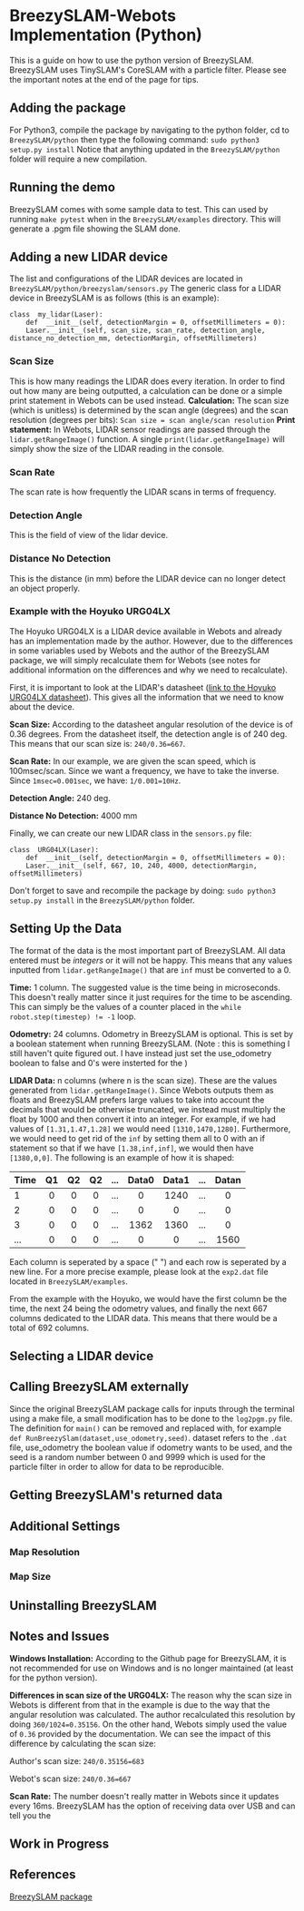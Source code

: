﻿# BreezySLAM-Webots Implementation (Python)
This is a guide on how to use the python version of BreezySLAM. BreezySLAM uses TinySLAM's CoreSLAM with a particle filter.
Please see the important notes at the end of the page for tips.
## Adding the package
For Python3, compile the package by navigating to the python folder, cd to `BreezySLAM/python` then type the following command:
`sudo python3 setup.py install`
Notice that anything updated in the  `BreezySLAM/python`  folder will require a new compilation.
## Running the demo
BreezySLAM comes with some sample data to test. This can used by running `make pytest` when in the  `BreezySLAM/examples` directory. This will generate a .pgm file showing the SLAM done.
## Adding a new LIDAR device
The list and configurations of the LIDAR devices are located in `BreezySLAM/python/breezyslam/sensors.py`
The generic class for a LIDAR device in BreezySLAM is as follows (this is an example):
```` 
class  my_lidar(Laser):
	def  __init__(self, detectionMargin = 0, offsetMillimeters = 0):
	Laser.__init__(self, scan_size, scan_rate, detection_angle, distance_no_detection_mm, detectionMargin, offsetMillimeters)
````
### Scan Size
This is how many readings the LIDAR does every iteration. In order to find out how many are being outputted, a calculation can be done or a simple print statement in Webots can be used instead.
**Calculation:**
The scan size (which is unitless) is determined by the scan angle (degrees) and the scan resolution (degrees per bits): `Scan size = scan angle/scan resolution`
**Print statement:**
In Webots, LIDAR sensor readings are passed through the `lidar.getRangeImage()` function. A single `print(lidar.getRangeImage)` will simply show the size of the LIDAR reading in the console.
### Scan Rate
The scan rate is how frequently the LIDAR scans in terms of frequency.
### Detection Angle
This is the field of view of the lidar device.
### Distance No Detection
This is the distance (in mm) before the LIDAR device can no longer detect an object properly.
### Example with the Hoyuko URG04LX
The Hoyuko URG04LX is a LIDAR device available in Webots and already has an implementation made by the author. However, due to the differences in some variables used by Webots and the author of the BreezySLAM package, we will simply recalculate them for Webots (see notes for additional information on the differences and why we need to recalculate).

First, it is important to look at the LIDAR's datasheet ([link to the Hoyuko URG04LX datasheet](https://www.hokuyo-aut.jp/dl/Specifications_URG-04LX_1513063395.pdf)). This gives all the information that we need to know about the device.

**Scan Size:** According to the datasheet angular resolution of the device is of 0.36 degrees.
From the datasheet itself, the detection angle is of 240 deg. This means that our scan size is: `240/0.36=667`.

**Scan Rate:** In our example, we are given the scan speed, which is 100msec/scan. Since we want a frequency, we have to take the inverse. Since `1msec=0.001sec`, we have: `1/0.001=10Hz`.

**Detection Angle:** 240 deg.

**Distance No Detection:** 4000 mm

Finally, we can create our new LIDAR class in the `sensors.py` file:
```` 
class  URG04LX(Laser):
	def  __init__(self, detectionMargin = 0, offsetMillimeters = 0):
	Laser.__init__(self, 667, 10, 240, 4000, detectionMargin, offsetMillimeters)
````
Don't forget to save and recompile the package by doing: `sudo python3 setup.py install` in the `BreezySLAM/python` folder.
## Setting Up the Data
The format of the data is the most important part of BreezySLAM. All data entered must be _integers_ or it will not be happy. This means that any values inputted from `lidar.getRangeImage()` that are `inf` must be converted to a 0.

**Time:** 1 column. The suggested value is the time being in microseconds. This doesn't really matter since it just requires for the time to be ascending. This can simply be the values of a counter placed in the `while robot.step(timestep) != -1` loop.

**Odometry:** 24 columns. Odometry in BreezySLAM is optional. This is set by a boolean statement when running BreezySLAM. (Note : this is something I still haven't quite figured out. I have instead just set the use_odometry boolean to false and 0's were insterted for the )

**LIDAR Data:** n columns (where n is the scan size). These are the values generated from `lidar.getRangeImage()`. Since Webots outputs them as floats and BreezySLAM prefers large values to take into account the decimals that would be otherwise truncated, we instead must multiply the  float by 1000 and then convert it into an integer. For example, if we had values of `[1.31,1.47,1.28]` we would need `[1310,1470,1280]`. Furthermore, we would need to get rid of the `inf` by setting them all to 0 with an if statement so that if we have `[1.38,inf,inf]`, we would then have `[1380,0,0]`.
The following is an example of how it is shaped:

| Time | Q1| Q2| Q2|...|Data0|Data1|...|Datan|
| ---- |:-:|:-:|:-:| :-:| :-:| :-:|  :-:|  :-:| 
| 1    | 0| 0  |0  | ...| 0  | 1240| ...|0
| 2    | 0| 0  |0  | ...| 0  | 0| ...|0
| 3    | 0| 0  |0  | ...| 1362  | 1360| ...|0
| ...  | 0| 0  |0  | ...| 0  | 0| ...|1560

Each column is seperated by a space (" ") and each row is seperated by a new line.
For a more precise example, please look at the `exp2.dat` file located in `BreezySLAM/examples`.

From the example with the Hoyuko, we would have the first column be the time, the next 24 being the odometry values, and finally the next 667 columns dedicated to the LIDAR data. This means that there would be a total of 692 columns.
## Selecting a LIDAR device
## Calling BreezySLAM externally
Since the original BreezySLAM package calls for inputs through the terminal using a make file, a small modification has to be done to the `log2pgm.py` file. The definition for `main()` can be removed and replaced with, for example `def RunBreezySlam(dataset,use_odometry,seed)`. dataset refers to the `.dat` file,  use_odometry the boolean value if odometry wants to be used, and the seed is a random number between 0 and 9999 which is used for the particle filter in order to allow for data to be reproducible.
## Getting BreezySLAM's returned data
 
## Additional Settings
### Map Resolution
### Map Size
## Uninstalling BreezySLAM


##  Notes and Issues
**Windows Installation:** According to the Github page for BreezySLAM, it is not recommended for use on Windows and is no longer maintained (at least for the python version).

**Differences in scan size of the URG04LX:** The reason why the scan size in Webots is different from that in the example is due to the way that the angular resolution was calculated. The author recalculated this resolution by doing `360/1024=0.35156`. On the other hand, Webots simply used the value of `0.36` provided by the documentation. We can see the impact of this difference by calculating the scan size:

Author's scan size: `240/0.35156=683`

Webot's scan size: `240/0.36=667`

**Scan Rate:** The number doesn't really matter in Webots since it updates every 16ms. BreezySLAM has the option of receiving data over USB and can tell you the 
##  Work in Progress

##  References
[BreezySLAM package](https://github.com/simondlevy/BreezySLAM)
